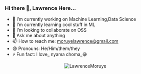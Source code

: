 ### Hi there 👋, Lawrence Here... 



- 🔭 I’m currently working on Machine Learning,Data Science
- 🌱 I’m currently learning cool stuff in ML
- 👯 I’m looking to collaborate on OSS
- 💬 Ask me about anything 
- 📫 How to reach me: moruyelawrence@gmail.com
- 😄 Pronouns: He/Him/them/they
- ⚡ Fun fact: I love_ nyama choma_😁

<p align="center"> <img src="https://github-readme-stats.vercel.app/api?username=LawrenceMoruye&show_icons=true&theme=gotham" alt="LawrenceMoruye" />
